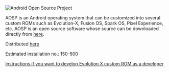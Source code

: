 ![Android Open Source Project](https://www.gstatic.com/devrel-devsite/prod/v99fd0c828fa12c8e4ac5a683d534aa207353ab3b49583792c0a838c031276d00/androidsource/images/lockup.svg)

AOSP is an Android operating system that can be customized into several custom ROMs such as Evolution-X, Fusion OS, Spark OS, Pixel Experience, etc. AOSP is an open source software whose source can be downloaded directly from [here](https://android.googlesource.com/).

Distributed [here](https://t.me/ItsPowerAlliance)

Estimated installation no.: 150-500

[Instructions if you want to develop Evolution X custom ROM as a developer](https://github.com/nekoshirro/ROM-Builders_CI/blob/main/Instructions%20for%20developers.md)
